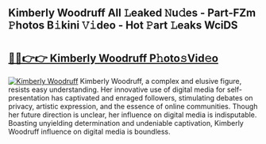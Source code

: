 ## Kimberly Woodruff All 𝙻eaked 𝙽u𝚍es - Part-FZm 𝙿hotos B𝚒kini 𝚅𝚒deo - Hot 𝙿art 𝙻eaks WciDS

# <h2><a href="http://ld6rvu.urlbe.top/?page=Kimberly+Woodruff">🔗🔗👉👉 Kimberly Woodruff P𝚑oto𝚜Vid𝚎o</a></h2>

[![Kimberly Woodruff](https://i.imgur.com/eBuTRDB.gif)](http://ld6rvu.urlbe.top/?page=Kimberly+Woodruff)
Kimberly Woodruff, a complex and elusive figure, resists easy understanding. Her innovative use of digital media for self-presentation has captivated and enraged followers, stimulating debates on privacy, artistic expression, and the essence of online communities. Though her future direction is unclear, her influence on digital media is indisputable. Boasting unyielding determination and undeniable captivation, Kimberly Woodruff influence on digital media is boundless.
